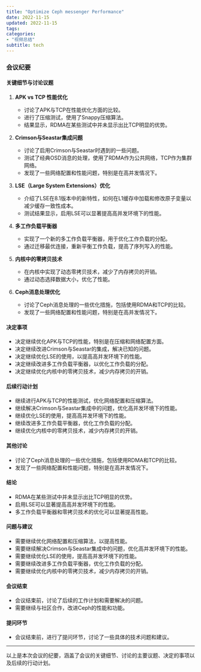```yaml
---
title: "Optimize Ceph messenger Performance"
date: 2022-11-15
updated: 2022-11-15
tags:
categories:
- "视频总结"
subtitle: tech
---
```



### 会议纪要

#### 关键细节与讨论议题

1. **APK vs TCP 性能优化**
   - 讨论了APK与TCP在性能优化方面的比较。
   - 进行了压缩测试，使用了Snappy压缩算法。
   - 结果显示，RDMA在某些测试中并未显示出比TCP明显的优势。

2. **Crimson与Seastar集成问题**
   - 讨论了启用Crimson与Seastar时遇到的一些问题。
   - 测试了经典OSD消息的处理，使用了RDMA作为公共网络，TCP作为集群网络。
   - 发现了一些网络配置和性能问题，特别是在高并发情况下。

3. **LSE（Large System Extensions）优化**
   - 介绍了LSE在8.1版本中的新特性，如何在L1缓存中加载和修改原子变量以减少缓存一致性成本。
   - 测试结果显示，启用LSE可以显著提高高并发环境下的性能。

4. **多工作负载平衡器**
   - 实现了一个新的多工作负载平衡器，用于优化工作负载的分配。
   - 通过迁移最优连接，重新平衡工作负载，提高了序列写入的性能。

5. **内核中的零拷贝技术**
   - 在内核中实现了动态零拷贝技术，减少了内存拷贝的开销。
   - 通过动态选择数据大小，优化了性能。

6. **Ceph消息处理优化**
   - 讨论了Ceph消息处理的一些优化措施，包括使用RDMA和TCP的比较。
   - 发现了一些网络配置和性能问题，特别是在高并发情况下。

#### 决定事项

- 决定继续优化APK与TCP的性能，特别是在压缩和网络配置方面。
- 决定继续改进Crimson与Seastar的集成，解决已知的问题。
- 决定继续优化LSE的使用，以提高高并发环境下的性能。
- 决定继续改进多工作负载平衡器，以优化工作负载的分配。
- 决定继续优化内核中的零拷贝技术，减少内存拷贝的开销。

#### 后续行动计划

- 继续进行APK与TCP的性能测试，优化网络配置和压缩算法。
- 继续解决Crimson与Seastar集成中的问题，优化高并发环境下的性能。
- 继续优化LSE的使用，提高高并发环境下的性能。
- 继续改进多工作负载平衡器，优化工作负载的分配。
- 继续优化内核中的零拷贝技术，减少内存拷贝的开销。

#### 其他讨论

- 讨论了Ceph消息处理的一些优化措施，包括使用RDMA和TCP的比较。
- 发现了一些网络配置和性能问题，特别是在高并发情况下。

#### 结论

- RDMA在某些测试中并未显示出比TCP明显的优势。
- 启用LSE可以显著提高高并发环境下的性能。
- 多工作负载平衡器和零拷贝技术的优化可以显著提高性能。

#### 问题与建议

- 需要继续优化网络配置和压缩算法，以提高性能。
- 需要继续解决Crimson与Seastar集成中的问题，优化高并发环境下的性能。
- 需要继续优化LSE的使用，提高高并发环境下的性能。
- 需要继续改进多工作负载平衡器，优化工作负载的分配。
- 需要继续优化内核中的零拷贝技术，减少内存拷贝的开销。

#### 会议结束

- 会议结束前，讨论了后续的工作计划和需要解决的问题。
- 需要继续与社区合作，改进Ceph的性能和功能。

#### 提问环节

- 会议结束前，进行了提问环节，讨论了一些具体的技术问题和建议。

---

以上是本次会议的纪要，涵盖了会议的关键细节、讨论的主要议题、决定的事项以及后续的行动计划。